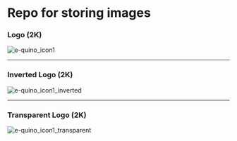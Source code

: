 # Repo for storing images

### Logo (2K)
![e-quino_icon1](https://github.com/E-quino/images/assets/125526050/25c9f8be-2a40-4598-8cd1-8afe7242c1d7)

---

### Inverted Logo (2K)
![e-quino_icon1_inverted](https://github.com/E-quino/images/assets/125526050/cfd074f9-8ec6-40f2-96b7-a710d7f74daa)

---

### Transparent Logo (2K)
![e-quino_icon1_transparent](https://github.com/E-quino/images/assets/125526050/62fb5a60-3923-444d-b34e-46b23296a7a3)


